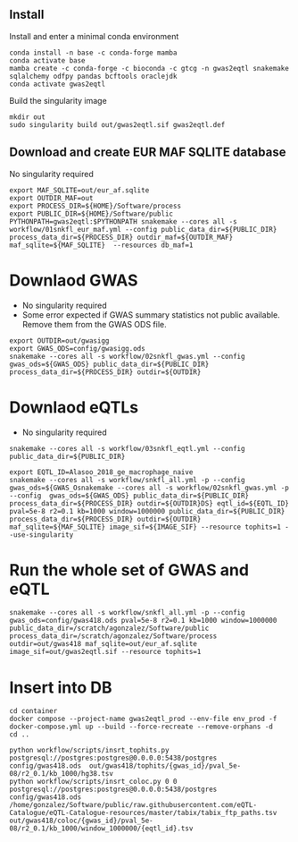 ## Install

Install and enter a minimal conda environment

~~~
conda install -n base -c conda-forge mamba
conda activate base
mamba create -c conda-forge -c bioconda -c gtcg -n gwas2eqtl snakemake sqlalchemy odfpy pandas bcftools oraclejdk
conda activate gwas2eqtl
~~~

Build the singularity image

~~~
mkdir out
sudo singularity build out/gwas2eqtl.sif gwas2eqtl.def
~~~

## Download and create EUR MAF SQLITE database

No singularity required

~~~
export MAF_SQLITE=out/eur_af.sqlite
export OUTDIR_MAF=out
export PROCESS_DIR=${HOME}/Software/process
export PUBLIC_DIR=${HOME}/Software/public
PYTHONPATH=gwas2eqtl:$PYTHONPATH snakemake --cores all -s workflow/01snkfl_eur_maf.yml --config public_data_dir=${PUBLIC_DIR} process_data_dir=${PROCESS_DIR} outdir_maf=${OUTDIR_MAF} maf_sqlite=${MAF_SQLITE}  --resources db_maf=1
~~~

# Downlaod GWAS

- No singularity required
- Some error expected if GWAS summary statistics not public available. Remove them from the GWAS ODS file.

~~~
export OUTDIR=out/gwasigg
export GWAS_ODS=config/gwasigg.ods
snakemake --cores all -s workflow/02snkfl_gwas.yml --config  gwas_ods=${GWAS_ODS} public_data_dir=${PUBLIC_DIR} process_data_dir=${PROCESS_DIR} outdir=${OUTDIR}
~~~

# Downlaod eQTLs

- No singularity required

~~~
snakemake --cores all -s workflow/03snkfl_eqtl.yml --config public_data_dir=${PUBLIC_DIR}
~~~

~~~
export EQTL_ID=Alasoo_2018_ge_macrophage_naive
snakemake --cores all -s workflow/snkfl_all.yml -p --config  gwas_ods=${GWAS_Osnakemake --cores all -s workflow/02snkfl_gwas.yml -p --config  gwas_ods=${GWAS_ODS} public_data_dir=${PUBLIC_DIR} process_data_dir=${PROCESS_DIR} outdir=${OUTDIR}DS} eqtl_id=${EQTL_ID} pval=5e-8 r2=0.1 kb=1000 window=1000000 public_data_dir=${PUBLIC_DIR} process_data_dir=${PROCESS_DIR} outdir=${OUTDIR} maf_sqlite=${MAF_SQLITE} image_sif=${IMAGE_SIF} --resource tophits=1 --use-singularity
~~~

# Run the whole set of GWAS and eQTL

~~~
snakemake --cores all -s workflow/snkfl_all.yml -p --config  gwas_ods=config/gwas418.ods pval=5e-8 r2=0.1 kb=1000 window=1000000 public_data_dir=/scratch/agonzalez/Software/public process_data_dir=/scratch/agonzalez/Software/process outdir=out/gwas418 maf_sqlite=out/eur_af.sqlite image_sif=out/gwas2eqtl.sif --resource tophits=1
~~~

# Insert into DB

~~~
cd container
docker compose --project-name gwas2eqtl_prod --env-file env_prod -f docker-compose.yml up --build --force-recreate --remove-orphans -d
cd ..
~~~

~~~
python workflow/scripts/insrt_tophits.py postgresql://postgres:postgres@0.0.0.0:5438/postgres config/gwas418.ods  out/gwas418/tophits/{gwas_id}/pval_5e-08/r2_0.1/kb_1000/hg38.tsv
python workflow/scripts/insrt_coloc.py 0 0 postgresql://postgres:postgres@0.0.0.0:5438/postgres config/gwas418.ods /home/gonzalez/Software/public/raw.githubusercontent.com/eQTL-Catalogue/eQTL-Catalogue-resources/master/tabix/tabix_ftp_paths.tsv out/gwas418/coloc/{gwas_id}/pval_5e-08/r2_0.1/kb_1000/window_1000000/{eqtl_id}.tsv
~~~
